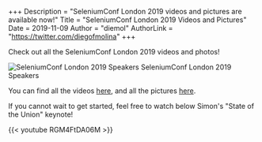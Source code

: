 +++
Description = "SeleniumConf London 2019 videos and pictures are available now!"
Title = "SeleniumConf London 2019 Videos and Pictures"
Date = 2019-11-09
Author = "diemol"
AuthorLink = "https://twitter.com/diegofmolina"
+++


Check out all the SeleniumConf London 2019 videos and photos!

![SeleniumConf London 2019 Speakers](https://live.staticflickr.com/65535/48918602977_cd41bbbefa_5k.jpg)
SeleniumConf London 2019 Speakers

You can find all the videos [here](https://www.youtube.com/playlist?list=PLRdSclUtJDYXLzxGo9yjcLPDuoNGWkj6t), and all the 
pictures [here](https://www.flickr.com/photos/whiteoctevents/albums/72157711392433853).


If you cannot wait to get started, feel free to watch below Simon's "State of the Union" keynote!


{{< youtube RGM4FtDA06M >}}



